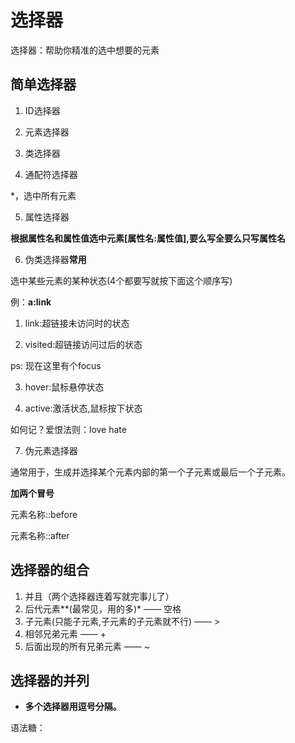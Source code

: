 # 选择器

选择器：帮助你精准的选中想要的元素

## 简单选择器

1. ID选择器
2. 元素选择器
3. 类选择器

4. 通配符选择器

*，选中所有元素

5. 属性选择器

**根据属性名和属性值选中元素[属性名:属性值],要么写全要么只写属性名**

6. 伪类选择器**常用**

选中某些元素的某种状态(4个都要写就按下面这个顺序写)

例：**a:link**

1) link:超链接未访问时的状态

2) visited:超链接访问过后的状态

ps: 现在这里有个focus

3) hover:鼠标悬停状态

4) active:激活状态,鼠标按下状态

如何记？爱恨法则：love hate

7. 伪元素选择器

通常用于，生成并选择某个元素内部的第一个子元素或最后一个子元素。

**加两个冒号**

元素名称::before

元素名称::after


## 选择器的组合

1. 并且（两个选择器连着写就完事儿了）
2. 后代元素**(最常见，用的多)* —— 空格
3. 子元素(只能子元素,子元素的子元素就不行) —— >
4. 相邻兄弟元素 —— +
5. 后面出现的所有兄弟元素 —— ~

## 选择器的并列

- **多个选择器用逗号分隔。**

语法糖：



